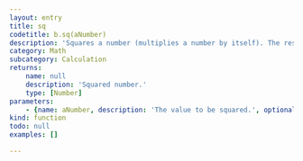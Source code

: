 ```yaml
---
layout: entry
title: sq
codetitle: b.sq(aNumber)
description: 'Squares a number (multiplies a number by itself). The result is always a positive number, as multiplying two negative numbers always yields a positive result. For example, -1 * -1 = 1.'
category: Math
subcategory: Calculation
returns:
    name: null
    description: 'Squared number.'
    type: [Number]
parameters:
    - {name: aNumber, description: 'The value to be squared.', optional: false, type: [Number]}
kind: function
todo: null
examples: []

---
```

